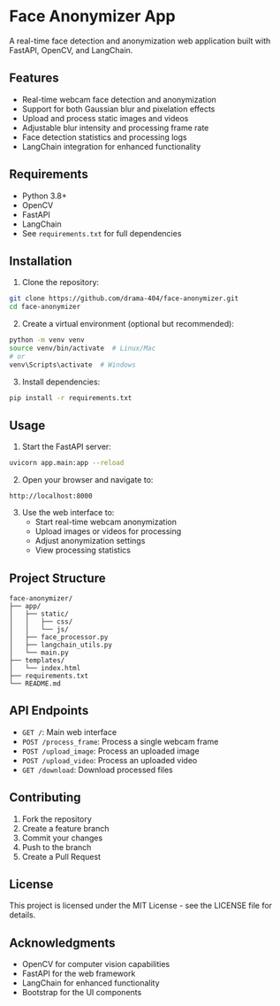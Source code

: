 # Face Anonymizer App

A real-time face detection and anonymization web application built with FastAPI, OpenCV, and LangChain.

## Features

- Real-time webcam face detection and anonymization
- Support for both Gaussian blur and pixelation effects
- Upload and process static images and videos
- Adjustable blur intensity and processing frame rate
- Face detection statistics and processing logs
- LangChain integration for enhanced functionality

## Requirements

- Python 3.8+
- OpenCV
- FastAPI
- LangChain
- See `requirements.txt` for full dependencies

## Installation

1. Clone the repository:
```bash
git clone https://github.com/drama-404/face-anonymizer.git
cd face-anonymizer
```

2. Create a virtual environment (optional but recommended):
```bash
python -m venv venv
source venv/bin/activate  # Linux/Mac
# or
venv\Scripts\activate  # Windows
```

3. Install dependencies:
```bash
pip install -r requirements.txt
```

## Usage

1. Start the FastAPI server:
```bash
uvicorn app.main:app --reload
```

2. Open your browser and navigate to:
```
http://localhost:8000
```

3. Use the web interface to:
   - Start real-time webcam anonymization
   - Upload images or videos for processing
   - Adjust anonymization settings
   - View processing statistics

## Project Structure

```
face-anonymizer/
├── app/
│   ├── static/
│   │   ├── css/
│   │   └── js/
│   ├── face_processor.py
│   ├── langchain_utils.py
│   └── main.py
├── templates/
│   └── index.html
├── requirements.txt
└── README.md
```

## API Endpoints

- `GET /`: Main web interface
- `POST /process_frame`: Process a single webcam frame
- `POST /upload_image`: Process an uploaded image
- `POST /upload_video`: Process an uploaded video
- `GET /download`: Download processed files

## Contributing

1. Fork the repository
2. Create a feature branch
3. Commit your changes
4. Push to the branch
5. Create a Pull Request

## License

This project is licensed under the MIT License - see the LICENSE file for details.

## Acknowledgments

- OpenCV for computer vision capabilities
- FastAPI for the web framework
- LangChain for enhanced functionality
- Bootstrap for the UI components